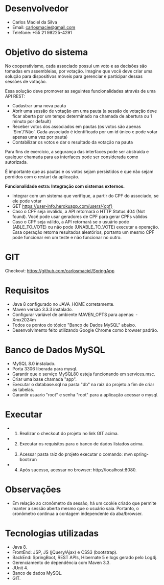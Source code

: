 # Desenvolvedor

- Carlos Maciel da Silva
- Email: carlosmacie@gmail.com
- Telefone: +55 21 98225-4291

# Objetivo do sistema

No cooperativismo, cada associado possui um voto e as decisões são tomadas em assembleias, por votação. Imagine que você deve criar uma solução para dispositivos móveis para gerenciar e participar dessas sessões de votação. 

Essa solução deve promover as seguintes funcionalidades através de uma API REST:

- Cadastrar uma nova pauta
- Abrir uma sessão de votação em uma pauta (a sessão de votação deve ficar aberta por um tempo determinado na chamada de abertura ou 1 minuto por default)
- Receber votos dos associados em pautas (os votos são apenas 'Sim'/'Não'. Cada associado é identificado por um id único e pode votar apenas uma vez por pauta)
- Contabilizar os votos e dar o resultado da votação na pauta

Para fins de exercício, a segurança das interfaces pode ser abstraída e qualquer chamada para as interfaces pode ser considerada como autorizada. 

É importante que as pautas e os votos sejam persistidos e que não sejam perdidos com o restart da aplicação.

<b>Funcionalidade extra: Integração com sistemas externos.</b>

- Integrar com um sistema que verifique, a partir do CPF do associado, se ele pode votar
- GET https://user-info.herokuapp.com/users/{cpf}
- Caso o CPF seja inválido, a API retornará o HTTP Status 404 (Not found). Você pode usar geradores de CPF para gerar CPFs válidos
- Caso o CPF seja válido, a API retornará se o usuário pode (ABLE_TO_VOTE) ou não pode (UNABLE_TO_VOTE) executar a operação. Essa operação retorna resultados aleatórios, portanto um mesmo CPF pode funcionar em um teste e não funcionar no outro.

# GIT

Checkout: https://github.com/carlosmaciel/SpringApp

# Requisitos
- Java 8 configurado no JAVA_HOME corretamente.
- Maven versão 3.3.3 instalado.
- Configurar variável de ambiente MAVEN_OPTS para apenas: -Xmx2024m
- Todos os pontos do tópico "Banco de Dados MySQL" abaixo.
- Desenvolvimento feito utilizando Google Chrome como browser padrão.

# Banco de Dados MySQL
- MySQL 8.0 instalado.
- Porta 3306 liberada para mysql.
- Garantir que o serviço MySQL80 esteja funcionando em services.msc.
- Criar uma base chamada "app".
- Executar o database.sql na pasta "db" na raiz do projeto a fim de criar as tabelas.
- Garantir usuario "root" e senha "root" para a aplicação acessar o mysql. 

# Executar
- 1) Realizar o checkout do projeto no link GIT acima.
- 2) Executar os requisitos para o banco de dados listados acima.
- 3) Acessar pasta raiz do projeto executar o comando: mvn spring-boot:run
- 4) Após sucesso, acessar no browser: http://localhost:8080.

# Observações
- Em relação ao cronômetro da sessão, há um cookie criado que permite manter a sessão aberta mesmo que o usuário saia. Portanto, o cronômetro continua a contagem independente da aba/browser.

# Tecnologias utilizadas

- Java 8.
- FrontEnd: JSP, JS (jQuery/Ajax) e CSS3 (bootstrap).
- BackEnd: SpringBoot, REST APIs, Hibernate 5 e logs gerado pelo Log4j.
- Gerenciamento de dependência com Maven 3.3.
- JUnit 4.
- Banco de dados MySQL.
- GIT.
